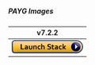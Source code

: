 ##### PAYG Images
|v7.2.2|
|:-:|
|[![Deploy to AWS](https://github.com/40net-cloud/fortinet-aws-solutions/blob/master/FortiGate/Active-Passive-Multi-Zone/images/aws_cft_image.png)](https://console.aws.amazon.com/cloudformation/home#/stacks/create/review?templateURL=https://ftnt-cfts.s3.eu-central-1.amazonaws.com/fgt/FGT_AP_HA_XAZ_newVPC_PAYG.template.yaml&stackName=FortiGate-Active-Passive-PAYG-Multi-AZ-v7.2.2)|
